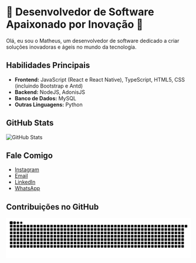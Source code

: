 # 🚀 Desenvolvedor de Software Apaixonado por Inovação 🚀

Olá, eu sou o Matheus, um desenvolvedor de software dedicado a criar soluções inovadoras e ágeis no mundo da tecnologia.

## Habilidades Principais

- **Frontend:** JavaScript (React e React Native), TypeScript, HTML5, CSS (incluindo Bootstrap e Antd)
- **Backend:** NodeJS, AdonisJS
- **Banco de Dados:** MySQL
- **Outras Linguagens:** Python


## GitHub Stats

![GitHub Stats](https://github-readme-stats.vercel.app/api?username=matheuspedrow&theme=dracula&show_icons=true&hide_border=true&count_private=true)

## Fale Comigo

- [Instagram](https://instagram.com/matheuspedrow)
- [Email](mailto:matheuspedrow@gmail.com)
- [LinkedIn](https://www.linkedin.com/in/matheusrebeschini)
- [WhatsApp](https://api.whatsapp.com/send?phone=5551994249593&text=Oi,%20vi%20seu%20perfil%20no%20Github...)

## Contribuições no GitHub

![Snake Animation](https://github.com/matheuspedrow/matheuspedrow/blob/output/github-contribution-grid-snake.svg)
